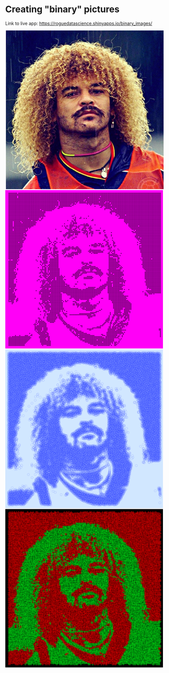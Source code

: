 # Creating "binary" pictures

Link to live app: https://roguedatascience.shinyapps.io/binary_images/


<div style="text-align:center"><img src="pibe_example/pibe_original.jpg" width="500" class="center"/></div>

<img src="pibe_example/pibe1.png" width="500" class="center"/>
<img src="pibe_example/pibe2.png" width="500" class="center"/>
<img src="pibe_example/pibe3.png" width="500" class="center"/>
